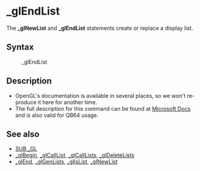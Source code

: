 <style>pre.codeide, pre.outputfixed, .outputcrt0 { background-color: #000 !important; color: #FFF !important; }</style><!DOCTYPE html>
<html class="client-nojs" dir="ltr" lang="en">
<head>
<title>_glEndList - QB64 Phoenix Edition Wiki</title>
</head>
<body class="mediawiki ltr sitedir-ltr mw-hide-empty-elt ns-0 ns-subject page-GlEndList rootpage-GlEndList skin-vector action-view skin-vector-legacy vector-feature-language-in-header-enabled vector-feature-language-in-main-page-header-disabled vector-feature-language-alert-in-sidebar-disabled vector-feature-sticky-header-disabled vector-feature-sticky-header-edit-disabled vector-feature-table-of-contents-disabled vector-feature-visual-enhancement-next-disabled">
<div class="mw-body" id="content" role="main">
<a id="top"></a>
<h1 class="firstHeading mw-first-heading" id="firstHeading">_glEndList</h1>
<div class="vector-body" id="bodyContent">
<div class="mw-body-content mw-content-ltr" dir="ltr" id="mw-content-text" lang="en"><div class="mw-parser-output"><p>The <b>_glNewList</b> and <b>_glEndList</b> statements create or replace a display list.
</p>
<h2><span class="mw-headline" id="Syntax">Syntax</span></h2>
<dl><dd><a class="mw-selflink selflink">_glEndList</a></dd></dl>
<p>
</p>
<h2><span class="mw-headline" id="Description">Description</span></h2>
<ul><li>OpenGL's documentation is available in several places, so we won't reproduce it here for another time.</li>
<li>The full description for this command can be found at <a class="external text" href="https://learn.microsoft.com/en-us/windows/win32/opengl/glendlist" rel="nofollow">Microsoft Docs</a> and is also valid for QB64 usage.</li></ul>
<p>
</p>
<h2><span class="mw-headline" id="See_also">See also</span></h2>
<ul><li><a href="GL" title="GL">SUB _GL</a></li>
<li><a href="GlBegin" title="GlBegin">_glBegin</a>, <a href="GlCallList" title="GlCallList">_glCallList</a>, <a href="GlCallLists" title="GlCallLists">_glCallLists</a>, <a href="GlDeleteLists" title="GlDeleteLists">_glDeleteLists</a></li>
<li><a href="GlEnd" title="GlEnd">_glEnd</a>, <a href="GlGenLists" title="GlGenLists">_glGenLists</a>, <a href="GlIsList" title="GlIsList">_glIsList</a>, <a href="GlNewList" title="GlNewList">_glNewList</a></li></ul>
<p>
</p>
<!-- 
NewPP limit report
Cached time: 20240714213244
Cache expiry: 86400
Reduced expiry: false
Complications: [show‐toc]
CPU time usage: 0.020 seconds
Real time usage: 0.036 seconds
Preprocessor visited node count: 13/1000000
Post‐expand include size: 545/2097152 bytes
Template argument size: 0/2097152 bytes
Highest expansion depth: 3/100
Expensive parser function count: 0/100
Unstrip recursion depth: 0/20
Unstrip post‐expand size: 0/5000000 bytes
-->
<!--
Transclusion expansion time report (%,ms,calls,template)
100.00%   12.677      1 -total
 28.15%    3.569      1 Template:PageDescription
 24.93%    3.161      1 Template:PageSyntax
 21.62%    2.740      1 Template:PageNavigation
 20.56%    2.606      1 Template:PageSeeAlso
-->
<!-- Saved in parser cache with key qb64pnix_mw19894-mwmb_:pcache:idhash:899-0!canonical and timestamp 20240714213244 and revision id 6852.
 -->
</div>
</div>
</div>
</div>
</body>
</html>